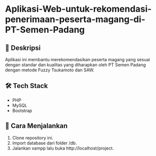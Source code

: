 # Aplikasi-Web-untuk-rekomendasi-penerimaan-peserta-magang-di-PT-Semen-Padang

## 🚀 Deskripsi 
Aplikasi ini membantu merekomendasikan peserta magang yang sesuai dengan standar dan kualitas yang 
diharapkan oleh PT Semen Padang dengan metode Fuzzy Tsukamoto dan SAW.

## 🛠️ Tech Stack 
- PHP
- MySQL
- Bootstrap

## 📌 Cara Menjalankan 
1. Clone repository ini.
2. Import database dari folder /db.
3. Jalankan xampp lalu buka http://localhost/project.
